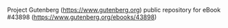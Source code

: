 Project Gutenberg (https://www.gutenberg.org) public repository for eBook #43898 (https://www.gutenberg.org/ebooks/43898)
